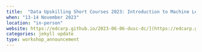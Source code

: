 ```yaml
---
title:  "Data Upskilling Short Courses 2023: Introduction to Machine Learning in Python"
when: "13-14 November 2023"
location: "in-person"
website: https://edcarp.github.io/2023-06-06-dusc-dc/](https://edcarp.github.io/2023-10-10-dusc-dc-r-online/
categories: jekyll update
type: workshop_announcement
---
```

